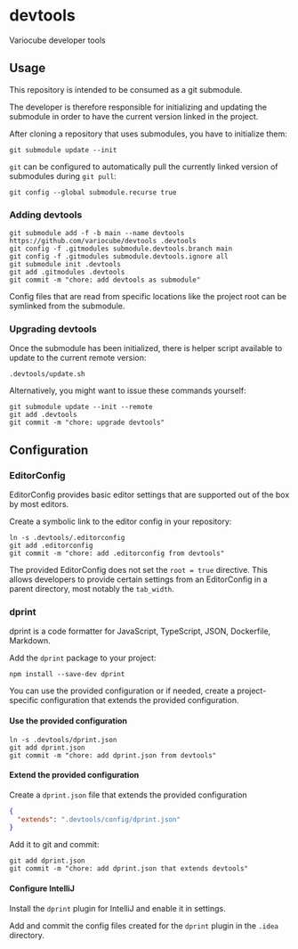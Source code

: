 # devtools

Variocube developer tools

## Usage

This repository is intended to be consumed as a git submodule.

The developer is therefore responsible for initializing and updating the submodule in order to have the current version
linked in the project.

After cloning a repository that uses submodules, you have to initialize them:

```shell
git submodule update --init
```

`git` can be configured to automatically pull the currently linked version of submodules during `git pull`:

```shell
git config --global submodule.recurse true
```


### Adding devtools

```shell
git submodule add -f -b main --name devtools https://github.com/variocube/devtools .devtools
git config -f .gitmodules submodule.devtools.branch main
git config -f .gitmodules submodule.devtools.ignore all
git submodule init .devtools
git add .gitmodules .devtools
git commit -m "chore: add devtools as submodule"
```

Config files that are read from specific locations like the project root can be symlinked from the submodule.

### Upgrading devtools

Once the submodule has been initialized, there is helper script available to update to the current remote version:

```shell
.devtools/update.sh
```

Alternatively, you might want to issue these commands yourself:

```shell
git submodule update --init --remote
git add .devtools
git commit -m "chore: upgrade devtools"
```

## Configuration

### EditorConfig

EditorConfig provides basic editor settings that are supported out of the box by most editors.

Create a symbolic link to the editor config in your repository:

```shell
ln -s .devtools/.editorconfig
git add .editorconfig
git commit -m "chore: add .editorconfig from devtools"
```

The provided EditorConfig does not set the `root = true` directive. This allows developers to
provide certain settings from an EditorConfig in a parent directory, most notably the `tab_width`.

### dprint

dprint is a code formatter for JavaScript, TypeScript, JSON, Dockerfile, Markdown.

Add the `dprint` package to your project:

```shell
npm install --save-dev dprint
```

You can use the provided configuration or if needed, create a project-specific configuration that
extends the provided configuration.

#### Use the provided configuration

```shell
ln -s .devtools/dprint.json
git add dprint.json
git commit -m "chore: add dprint.json from devtools"
```

#### Extend the provided configuration

Create a `dprint.json` file that extends the provided configuration

```json
{
  "extends": ".devtools/config/dprint.json"
}
```

Add it to git and commit:

```shell
git add dprint.json
git commit -m "chore: add dprint.json that extends devtools"
```

#### Configure IntelliJ

Install the `dprint` plugin for IntelliJ and enable it in settings.

Add and commit the config files created for the `dprint` plugin in the `.idea` directory. 
